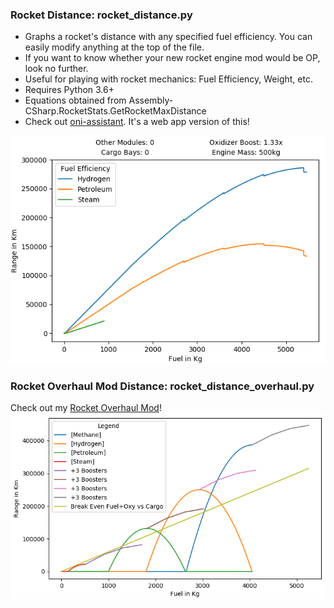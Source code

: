 ### Rocket Distance: rocket_distance.py
* Graphs a rocket's distance with any specified fuel efficiency. You can easily modify anything at the top of the file. 
* If you want to know whether your new rocket engine mod would be OP, look no further.
* Useful for playing with rocket mechanics: Fuel Efficiency, Weight, etc.
* Requires Python 3.6+
* Equations obtained from Assembly-CSharp.RocketStats.GetRocketMaxDistance 
* Check out [oni-assistant](https://oni-assistant.com/). It's a web app version of this!

![rocket efficiency graph](/images/rocket_distance.png "The green line is the rocket with your mom on it.")

### Rocket Overhaul Mod Distance: rocket_distance_overhaul.py
Check out my [Rocket Overhaul Mod](/Mods/RocketOverhaul.md)!
![new rocket efficiency graph](/images/new_equation.png "Just kidding about the rocket with your mom on it. The rocket was never built due to budget concerns.")
